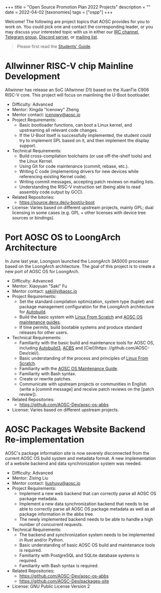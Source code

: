+++
title = "Open Source Promotion Plan 2022 Projects"
description = ""
date = 2022-04-02
[taxonomies]
tags = ["ospp"]
+++

Welcome! The following are project topics that AOSC provides for you to work on. You could pick one and contact the corresponding leader, or you may discuss your interested topic with us in either our [IRC channel][irc], [Telegram group][tg], [Discord server][discord], or [mailing list][mlist].

> Please first read the [Students' Guide][guide].

[irc]: ircs://irc.libera.chat:6697/aosc
[tg]: https://t.me/joinchat/BMnG9zvfjCgZUTIAoycKkg
[discord]: https://discord.gg/VYPHgt9
[mlist]: mailto:discussions@aosc.io
[guide]: https://summer.iscas.ac.cn/help/en/student/

# Allwinner RISC-V chip Mainline Development

Allwinner has release an SoC (Allwinner D1) based on the XuanTie C906 RISC-V core. This project will focus on mainlining the U-Boot bootloader.

- Difficulty: Advanced
- Mentor: Xingda "Icenowy" Zheng
- Mentor contact: icenowy@aosc.io
- Project Requirements:
  - Basic bootloader functions, can boot a Linux kernel, and upstreaming all relevant code changes.
  - If the U-Boot itself is successfully implemented, the student could try to implement SPL based on it, and then implement the display support.
- Technical Requirements:
  - Build cross-compilation toolchains (or use off-the-shelf tools) and the Linux Kernel.
  - Using Git for code maintenance (commit, rebase, etc.).
  - Writing C code (implementing drivers for new devices while referencing existing Kernel code).
  - Writing commit messages, accepting patch reviews on mailing lists.
  - Understanding the RISC-V instruction set (being able to read assembly code output by GCC).
- Related Repositories:
  - https://source.denx.de/u-boot/u-boot
- License: Varies based on different upstream projects, mainly GPL; dual licensing in some cases (e.g. GPL + other licenses with device tree sources or bindings).

# Port AOSC OS to LoongArch Architecture

In June last year, Loongson launched the LoongArch 3A5000 processor based on the LoongArch architecture. The goal of this project is to create a new port of AOSC OS for LoongArch.

- Difficulty: Advanced
- Mentor: Xiaoyuan "Saki" Fu
- Mentor contact: sakiiily@aosc.io
- Project Requirements:
    - Set the standard compilation optimization, system type (tuplet) and package management configuration for the LoongArch architecture for [Autobuild](https://github.com/AOSC-Dev/autobuild3/).
    - Build the basic system with [Linux From Scratch](https://www.linuxfromscratch.org/) and [AOSC OS maintenance guides](https://wiki.aosc.io/developer/packaging/package-styling-manual/).
    - If time permits, build bootable systems and produce standard releases for other users.
- Technical Requirements:
    - Familiarity with the basic build and maintenance tools for AOSC OS, including [Autobuild3](https://github.com/AOSC-Dev/autobuild3/), [ACBS](https://github.com/AOSC-Dev/acbs/) and [Ciel](https: //github.com/AOSC-Dev/ciel/).
    - Basic understanding of the process and principles of [Linux From Scratch](https://www.linuxfromscratch.org/).
    - Familiarity with the [AOSC OS Maintenance Guide](https://wiki.aosc.io/developer/packaging/package-styling-manual/).
    - Familiarity with Bash syntax.
    - Create or rewrite patches.
    - Communicate with upstream projects or communities in English (write a \[commit message\] and receive patch reviews on the \[patch review\]).
- Related Repositories:
    - https://github.com/AOSC-Dev/aosc-os-abbs
- License: Varies based on different upstream projects.

# AOSC Packages Website Backend Re-implementation

AOSC's package information site is now severely disconnected from the current AOSC OS build system and metadata format. A new implementation of a website backend and data synchronization system was needed.

- Difficulty: Advanced
- Mentor: Zixing Liu
- Mentor contact: liushuyu@aosc.io
- Project Requirements:
  - Implement a new web backend that can correctly parse all AOSC OS package metadata.
  - Implement a new data synchronization backend that needs to be able to correctly parse all AOSC OS package metadata as well as all package information in the abbs tree.
  - The newly implemented backend needs to be able to handle a high number of concurrent requests.
- Technical Requirements:
  - The backend and synchronization system needs to be implemented in Rust and/or Python.
  - Basic understanding of basic AOSC OS build and maintenance tools is required.
  - Familiarity with PostgreSQL and SQLite database systems is required.
  - Familiarity with Bash syntax is required.
- Related Repositories:
  - https://github.com/AOSC-Dev/aosc-os-abbs
  - https://github.com/AOSC-Dev/packages-site
- License: GNU Public License Version 2
